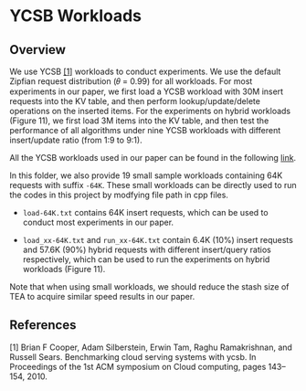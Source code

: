 # YCSB Workloads

## Overview

We use YCSB [[1]](#md-ref-1) workloads to conduct experiments. We use the default Zipfian request distribution (𝜃 = 0.99) for all workloads. For most experiments in our paper, we first load a YCSB workload with 30M insert requests into the KV table, and then perform lookup/update/delete operations on the inserted items. For the experiments on hybrid workloads (Figure 11), we first load 3M items into the KV table, and then test the performance of all algorithms under nine YCSB workloads with different insert/update ratio (from 1:9 to 9:1). 

All the YCSB workloads used in our paper can be found in the following [link](https://drive.google.com/file/d/1Y2WI6RYiPiWq6lNlhOusQbZMW1n89sBC/view?usp=share_link). 

In this folder, we also provide 19 small sample workloads containing 64K requests with suffix `-64K`. These small workloads can be directly used to run the codes in this project by modfying file path in cpp files.

- `load-64K.txt` contains 64K insert requests, which can be used to conduct most experiments in our paper. 

- `load_xx-64K.txt` and `run_xx-64K.txt` contain 6.4K (10%) insert requests and 57.6K (90%) hybrid requests with different insert/query ratios respectively, which can be used to run the experiments on hybrid workloads (Figure 11).

Note that when using small workloads, we should reduce the stash size of TEA to acquire similar speed results in our paper.

## References

<span id="md-ref-1"></span>
[1] Brian F Cooper, Adam Silberstein, Erwin Tam, Raghu Ramakrishnan, and Russell Sears. Benchmarking cloud serving systems with ycsb. In Proceedings of the 1st ACM symposium on Cloud computing, pages 143–154, 2010.
